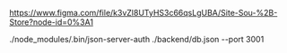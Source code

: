 https://www.figma.com/file/k3vZl8UTyHS3c66qsLgUBA/Site-Sou-%2B-Store?node-id=0%3A1


./node_modules/.bin/json-server-auth ./backend/db.json --port 3001